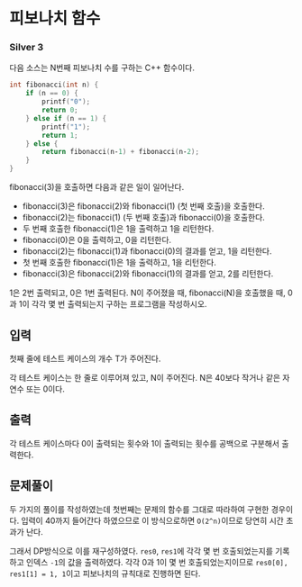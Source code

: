 # 피보나치 함수

### Silver 3

다음 소스는 N번째 피보나치 수를 구하는 C++ 함수이다.

```C++
int fibonacci(int n) {
    if (n == 0) {
        printf("0");
        return 0;
    } else if (n == 1) {
        printf("1");
        return 1;
    } else {
        return fibonacci(n‐1) + fibonacci(n‐2);
    }
}
```
fibonacci(3)을 호출하면 다음과 같은 일이 일어난다.

- fibonacci(3)은 fibonacci(2)와 fibonacci(1) (첫 번째 호출)을 호출한다.
- fibonacci(2)는 fibonacci(1) (두 번째 호출)과 fibonacci(0)을 호출한다.
- 두 번째 호출한 fibonacci(1)은 1을 출력하고 1을 리턴한다.
- fibonacci(0)은 0을 출력하고, 0을 리턴한다.
- fibonacci(2)는 fibonacci(1)과 fibonacci(0)의 결과를 얻고, 1을 리턴한다.
- 첫 번째 호출한 fibonacci(1)은 1을 출력하고, 1을 리턴한다.
- fibonacci(3)은 fibonacci(2)와 fibonacci(1)의 결과를 얻고, 2를 리턴한다.

1은 2번 출력되고, 0은 1번 출력된다. N이 주어졌을 때, fibonacci(N)을 호출했을 때, 0과 1이 각각 몇 번 출력되는지 구하는 프로그램을 작성하시오.

## 입력
첫째 줄에 테스트 케이스의 개수 T가 주어진다.

각 테스트 케이스는 한 줄로 이루어져 있고, N이 주어진다. N은 40보다 작거나 같은 자연수 또는 0이다.

## 출력
각 테스트 케이스마다 0이 출력되는 횟수와 1이 출력되는 횟수를 공백으로 구분해서 출력한다.

## 문제풀이
두 가지의 풀이를 작성하였는데 첫번째는 문제의 함수를 그대로 따라하여 구현한 경우이다.
입력이 40까지 들어간다 하였으므로 이 방식으로하면 `O(2^n)`이므로 당연히 시간 초과가 난다.

그래서 DP방식으로 이를 재구성하였다. `res0`, `res1`에 각각 몇 번 호출되었는지를 기록하고 인덱스 `-1`의 값을 출력하였다. 각각 0과 1이 몇 번 호출되었는지이므로 `res0[0], res1[1] = 1, 1`이고 피보나치의 규칙대로 진행하면 된다.